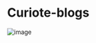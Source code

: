 # Curiote-blogs

![image](https://user-images.githubusercontent.com/96515691/218428260-100f354c-61f5-4bb9-bb84-addb48d42f9f.png)
